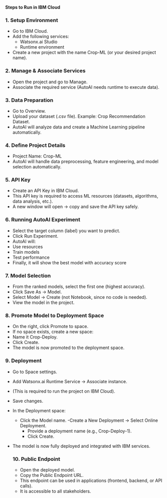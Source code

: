 **Steps to Run in IBM Cloud**
### 1. Setup Environment
  - Go to IBM Cloud.
  - Add the following services:
       - Watsonx.ai Studio
       - Runtime environment
  - Create a new project with the name Crop-ML (or your desired project name).

### 2. Manage & Associate Services
   - Open the project and go to Manage.
   - Associate the required service (AutoAI needs runtime to execute data).

  ### 3. Data Preparation
   - Go to Overview.
   - Upload your dataset (.csv file). Example: Crop Recommendation Dataset.
   - AutoAI will analyze data and create a Machine Learning pipeline automatically.

  ### 4. Define Project Details
   - Project Name: Crop-ML
   - AutoAI will handle data preprocessing, feature engineering, and model selection automatically.

  ### 5. API Key
   - Create an API Key in IBM Cloud.
   - This API key is required to access ML resources (datasets, algorithms, data analysis, etc.).
   - A new window will open → copy and save the API key safely.

 ### 6. Running AutoAI Experiment
   - Select the target column (label) you want to predict.
   - Click Run Experiment.
   - AutoAI will:
   - Use resources
   - Train models
   - Test performance
   - Finally, it will show the best model with accuracy score

 ### 7. Model Selection
   - From the ranked models, select the first one (highest accuracy).
   - Click Save As → Model.
   - Select Model → Create (not Notebook, since no code is needed).
   - View the model in the project.

 ### 8. Promote Model to Deployment Space
  - On the right, click Promote to space.
  - If no space exists, create a new space:
  - Name it Crop-Deploy.
  - Click Create.
  - The model is now promoted to the deployment space.

 ###  9. Deployment
 - Go to Space settings.
 - Add Watsonx.ai Runtime Service → Associate instance.  
 - (This is required to run the project on IBM Cloud).
 - Save changes.
 - In the Deployment space:
   	 - Click the Model name.
   	 -Create a New Deployment → Select Online Deployment.
       - Provide a deployment name (e.g., Crop-Deploy-1).
       - Click Create.
 - The model is now fully deployed and integrated with IBM services.

   ### 10. Public Endpoint
    - Open the deployed model.
    - Copy the Public Endpoint URL.
    - This endpoint can be used in applications (frontend, backend, or API calls).
    - It is accessible to all stakeholders.

        
